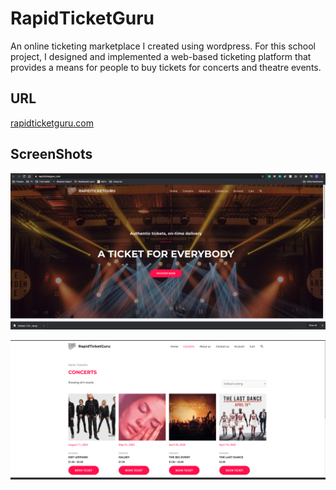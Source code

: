 # RapidTicketGuru
An online ticketing marketplace I created using wordpress. For this school project, I designed and implemented a web-based ticketing platform that provides a means for people to buy tickets for concerts and theatre events.

## URL
[rapidticketguru.com](https://rapidticketguru.com)

## ScreenShots
![Screenshot 1](/screenshot/screenshot1.png)

![Screenshot 2](/screenshot/screenshot2.png)
